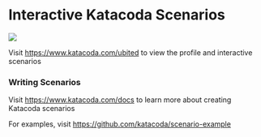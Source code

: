 # Interactive Katacoda Scenarios

[![](http://shields.katacoda.com/katacoda/ubited/count.svg)](https://www.katacoda.com/ubited "Get your profile on Katacoda.com")

Visit https://www.katacoda.com/ubited to view the profile and interactive scenarios

### Writing Scenarios
Visit https://www.katacoda.com/docs to learn more about creating Katacoda scenarios

For examples, visit https://github.com/katacoda/scenario-example
